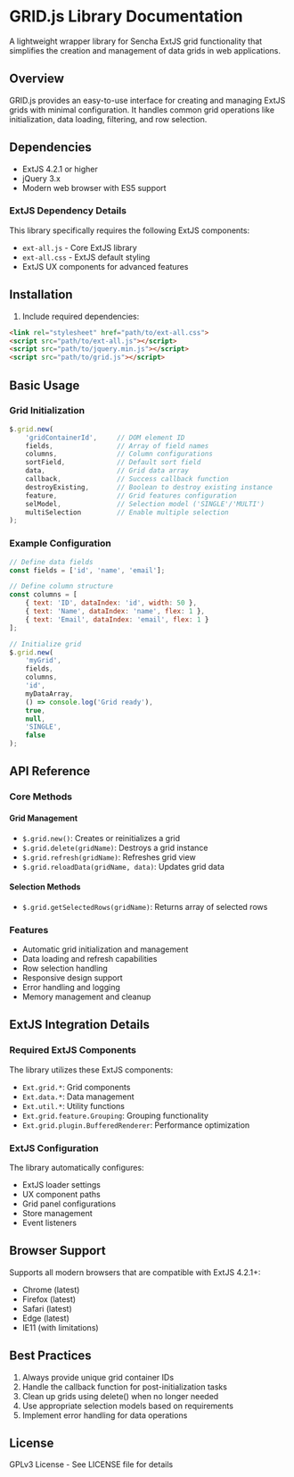 # GRID.js Library Documentation

A lightweight wrapper library for Sencha ExtJS grid functionality that simplifies the creation and management of data grids in web applications.

## Overview

GRID.js provides an easy-to-use interface for creating and managing ExtJS grids with minimal configuration. It handles common grid operations like initialization, data loading, filtering, and row selection.

## Dependencies

- ExtJS 4.2.1 or higher
- jQuery 3.x
- Modern web browser with ES5 support

### ExtJS Dependency Details
This library specifically requires the following ExtJS components:
- `ext-all.js` - Core ExtJS library
- `ext-all.css` - ExtJS default styling
- ExtJS UX components for advanced features

## Installation

1. Include required dependencies:
```html
<link rel="stylesheet" href="path/to/ext-all.css">
<script src="path/to/ext-all.js"></script>
<script src="path/to/jquery.min.js"></script>
<script src="path/to/grid.js"></script>
```

## Basic Usage

### Grid Initialization
```javascript
$.grid.new(
    'gridContainerId',     // DOM element ID
    fields,                // Array of field names
    columns,               // Column configurations
    sortField,             // Default sort field
    data,                  // Grid data array
    callback,              // Success callback function
    destroyExisting,       // Boolean to destroy existing instance
    feature,               // Grid features configuration
    selModel,              // Selection model ('SINGLE'/'MULTI')
    multiSelection         // Enable multiple selection
);
```

### Example Configuration
```javascript
// Define data fields
const fields = ['id', 'name', 'email'];

// Define column structure
const columns = [
    { text: 'ID', dataIndex: 'id', width: 50 },
    { text: 'Name', dataIndex: 'name', flex: 1 },
    { text: 'Email', dataIndex: 'email', flex: 1 }
];

// Initialize grid
$.grid.new(
    'myGrid',
    fields,
    columns,
    'id',
    myDataArray,
    () => console.log('Grid ready'),
    true,
    null,
    'SINGLE',
    false
);
```

## API Reference

### Core Methods

#### Grid Management
- `$.grid.new()`: Creates or reinitializes a grid
- `$.grid.delete(gridName)`: Destroys a grid instance
- `$.grid.refresh(gridName)`: Refreshes grid view
- `$.grid.reloadData(gridName, data)`: Updates grid data

#### Selection Methods
- `$.grid.getSelectedRows(gridName)`: Returns array of selected rows

### Features

- Automatic grid initialization and management
- Data loading and refresh capabilities
- Row selection handling
- Responsive design support
- Error handling and logging
- Memory management and cleanup

## ExtJS Integration Details

### Required ExtJS Components
The library utilizes these ExtJS components:
- `Ext.grid.*`: Grid components
- `Ext.data.*`: Data management
- `Ext.util.*`: Utility functions
- `Ext.grid.feature.Grouping`: Grouping functionality
- `Ext.grid.plugin.BufferedRenderer`: Performance optimization

### ExtJS Configuration
The library automatically configures:
- ExtJS loader settings
- UX component paths
- Grid panel configurations
- Store management
- Event listeners

## Browser Support

Supports all modern browsers that are compatible with ExtJS 4.2.1+:
- Chrome (latest)
- Firefox (latest)
- Safari (latest)
- Edge (latest)
- IE11 (with limitations)

## Best Practices

1. Always provide unique grid container IDs
2. Handle the callback function for post-initialization tasks
3. Clean up grids using delete() when no longer needed
4. Use appropriate selection models based on requirements
5. Implement error handling for data operations

## License

GPLv3 License - See LICENSE file for details
